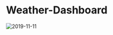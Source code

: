 # Weather-Dashboard

![2019-11-11](https://user-images.githubusercontent.com/53213039/68619422-506f0700-0480-11ea-9e81-5ed393e12541.png)
